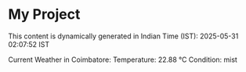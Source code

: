# My Project

This content is dynamically generated in Indian Time (IST): 2025-05-31 02:07:52 IST


Current Weather in Coimbatore:
Temperature: 22.88 °C
Condition: mist
